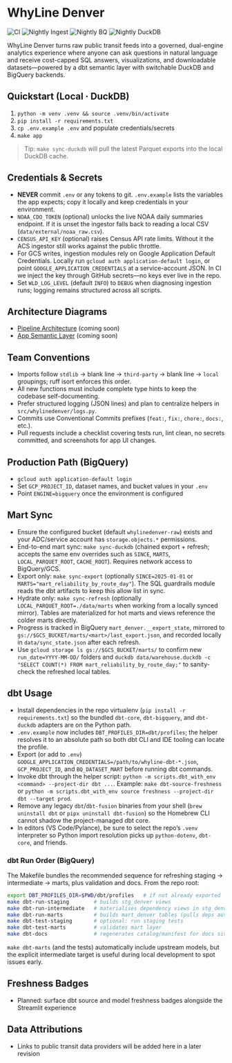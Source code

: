 # WhyLine Denver
![CI](https://github.com/medsidd/whyline-denver/actions/workflows/ci.yml/badge.svg)
![Nightly Ingest](https://github.com/medsidd/whyline-denver/actions/workflows/nightly-ingest.yml/badge.svg)
![Nightly BQ](https://github.com/medsidd/whyline-denver/actions/workflows/nightly-bq.yml/badge.svg)
![Nightly DuckDB](https://github.com/medsidd/whyline-denver/actions/workflows/nightly-duckdb.yml/badge.svg)


WhyLine Denver turns raw public transit feeds into a governed, dual-engine analytics experience where anyone can ask questions in natural language and receive cost-capped SQL answers, visualizations, and downloadable datasets—powered by a dbt semantic layer with switchable DuckDB and BigQuery backends.

## Quickstart (Local · DuckDB)

1. `python -m venv .venv && source .venv/bin/activate`
2. `pip install -r requirements.txt`
3. `cp .env.example .env` and populate credentials/secrets
4. `make app`
> Tip: `make sync-duckdb` will pull the latest Parquet exports into the local DuckDB cache.

## Credentials & Secrets

- **NEVER** commit `.env` or any tokens to git. `.env.example` lists the variables the app expects; copy it locally and keep credentials in your environment.
- `NOAA_CDO_TOKEN` (optional) unlocks the live NOAA daily summaries endpoint. If it is unset the ingestor falls back to reading a local CSV (`data/external/noaa_raw.csv`).
- `CENSUS_API_KEY` (optional) raises Census API rate limits. Without it the ACS ingestor still works against the public throttle.
- For GCS writes, ingestion modules rely on Google Application Default Credentials. Locally run `gcloud auth application-default login`, or point `GOOGLE_APPLICATION_CREDENTIALS` at a service-account JSON. In CI we inject the key through GitHub secrets—no keys ever live in the repo.
- Set `WLD_LOG_LEVEL` (default `INFO`) to `DEBUG` when diagnosing ingestion runs; logging remains structured across all scripts.

## Architecture Diagrams

- [Pipeline Architecture](docs/pipeline_architecture.drawio) (coming soon)
- [App Semantic Layer](docs/app_semantic_layer.drawio) (coming soon)

## Team Conventions

- Imports follow `stdlib` → blank line → `third-party` → blank line → `local` groupings; ruff isort enforces this order.
- All new functions must include complete type hints to keep the codebase self-documenting.
- Prefer structured logging (JSON lines) and plan to centralize helpers in `src/whylinedenver/logs.py`.
- Commits use Conventional Commits prefixes (`feat:`, `fix:`, `chore:`, `docs:`, etc.).
- Pull requests include a checklist covering tests run, lint clean, no secrets committed, and screenshots for app UI changes.

## Production Path (BigQuery)

- `gcloud auth application-default login`
- Set `GCP_PROJECT_ID`, dataset names, and bucket values in your `.env`
- Point `ENGINE=bigquery` once the environment is configured

## Mart Sync

- Ensure the configured bucket (default `whylinedenver-raw`) exists and your ADC/service account has `storage.objects.*` permissions.
- End-to-end mart sync: `make sync-duckdb` (chained export + refresh; accepts the same env overrides such as `SINCE`, `MARTS`, `LOCAL_PARQUET_ROOT`, `CACHE_ROOT`). Requires network access to BigQuery/GCS.
- Export only: `make sync-export` (optionally `SINCE=2025-01-01` or `MARTS="mart_reliability_by_route_day"`). The SQL guardrails module reads the dbt artifacts to keep this allow list in sync.
- Hydrate only: `make sync-refresh` (optionally `LOCAL_PARQUET_ROOT=./data/marts` when working from a locally synced mirror). Tables are materialized for hot marts and views reference the colder marts directly.
- Progress is tracked in BigQuery `mart_denver.__export_state`, mirrored to `gs://$GCS_BUCKET/marts/<mart>/last_export.json`, and recorded locally in `data/sync_state.json` after each refresh.
- Use `gcloud storage ls gs://$GCS_BUCKET/marts/` to confirm new `run_date=YYYY-MM-DD/` folders and `duckdb data/warehouse.duckdb -c "SELECT COUNT(*) FROM mart_reliability_by_route_day;"` to sanity-check the refreshed local tables.

## dbt Usage

- Install dependencies in the repo virtualenv (`pip install -r requirements.txt`) so the bundled `dbt-core`, `dbt-bigquery`, and `dbt-duckdb` adapters are on the Python path.
- `.env.example` now includes `DBT_PROFILES_DIR=dbt/profiles`; the helper resolves it to an absolute path so both dbt CLI and IDE tooling can locate the profile.
- Export (or add to `.env`) `GOOGLE_APPLICATION_CREDENTIALS=/path/to/whyline-dbt-*.json`, `GCP_PROJECT_ID`, and `BQ_DATASET_MART` before running dbt commands.
- Invoke dbt through the helper script: `python -m scripts.dbt_with_env <command> --project-dir dbt ...`. Example: `make dbt-source-freshness` or `python -m scripts.dbt_with_env source freshness --project-dir dbt --target prod`.
- Remove any legacy `dbt`/`dbt-fusion` binaries from your shell (`brew uninstall dbt` or `pipx uninstall dbt-fusion`) so the Homebrew CLI cannot shadow the project-managed dbt core.
- In editors (VS Code/Pylance), be sure to select the repo’s `.venv` interpreter so Python import resolution picks up `python-dotenv`, `dbt-core`, and friends.

### dbt Run Order (BigQuery)

The Makefile bundles the recommended sequence for refreshing staging → intermediate → marts, plus validation and docs. From the repo root:

```bash
export DBT_PROFILES_DIR=$PWD/dbt/profiles   # if not already exported
make dbt-run-staging        # builds stg_denver views
make dbt-run-intermediate   # materialises dependency views in stg_denver
make dbt-run-marts          # builds mart_denver tables (pulls deps automatically)
make dbt-test-staging       # optional: run staging tests
make dbt-test-marts         # validates mart layer
make dbt-docs               # regenerates catalog/manifest for docs site
```

`make dbt-marts` (and the tests) automatically include upstream models, but the explicit intermediate target is useful during local development to spot issues early.

## Freshness Badges

- Planned: surface dbt source and model freshness badges alongside the Streamlit experience

## Data Attributions

- Links to public transit data providers will be added here in a later revision